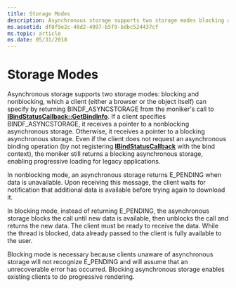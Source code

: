 ```yaml
---
title: Storage Modes
description: Asynchronous storage supports two storage modes blocking and nonblocking, which a client (either a browser or the object itself) can specify by returning BINDF\_ASYNCSTORAGE from the moniker's call to IBindStatusCallback GetBindInfo.
ms.assetid: df8f9e2c-40d2-4997-b5f9-bdbc524437cf
ms.topic: article
ms.date: 05/31/2018
---
```


# Storage Modes

Asynchronous storage supports two storage modes: blocking and nonblocking, which a client (either a browser or the object itself) can specify by returning BINDF\_ASYNCSTORAGE from the moniker's call to [**IBindStatusCallback::GetBindInfo**](https://docs.microsoft.com/previous-versions/windows/internet-explorer/ie-developer/platform-apis/ms775058(v=vs.85)). If a client specifies BINDF\_ASYNCSTORAGE, it receives a pointer to a nonblocking asynchronous storage. Otherwise, it receives a pointer to a blocking asynchronous storage. Even if the client does not request an asynchronous binding operation (by not registering [**IBindStatusCallback**](https://docs.microsoft.com/previous-versions/windows/internet-explorer/ie-developer/platform-apis/ms775060(v=vs.85)) with the bind context), the moniker still returns a blocking asynchronous storage, enabling progressive loading for legacy applications.

In nonblocking mode, an asynchronous storage returns E\_PENDING when data is unavailable. Upon receiving this message, the client waits for notification that additional data is available before trying again to download it.

In blocking mode, instead of returning E\_PENDING, the asynchronous storage blocks the call until new data is available, then unblocks the call and returns the new data. The client must be ready to receive the data. While the thread is blocked, data already passed to the client is fully available to the user.

Blocking mode is necessary because clients unaware of asynchronous storage will not recognize E\_PENDING and will assume that an unrecoverable error has occurred. Blocking asynchronous storage enables existing clients to do progressive rendering.

 

 




